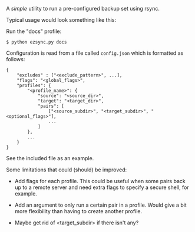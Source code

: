 A *simple* utility to run a pre-configured backup set using rsync.

Typical usage would look something like this:

Run the "docs" profile:

    $ python ezsync.py docs

Configuration is read from a file called `config.json` which is formatted as follows:

    {
        "excludes" : ["<exclude_pattern>", ...],
        "flags": "<global_flags>",
        "profiles": {
            "<profile_name>": {
                "source": "<source_dir>",
                "target": "<target_dir>",
                "pairs": [
                    ["<source_subdir>", "<target_subdir>", "<optional_flags>"],
                    ...
                ]
            },
            ...
        }
    }

See the included file as an example.

Some limitations that could (should) be improved:

* Add flags for each profile. This could be useful when some pairs back up to a remote server and need extra flags to specify a secure shell, for example.

* Add an argument to only run a certain pair in a profile. Would give a bit more flexibility than having to create another profile.

* Maybe get rid of <target_subdir> if there isn't any?